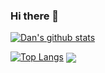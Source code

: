 ### Hi there 👋
[![Dan's github stats](https://github-readme-stats.vercel.app/api?username=dscription)](https://github.com/dscription/github-readme-stats)

[![Top Langs](https://github-readme-stats.vercel.app/api/top-langs/?username=dscription)](https://github.com/dscription/github-readme-stats)
<img align="center" src="https://github-readme-stats.vercel.app/api/fridgester-react/?username=dscription" />
<!--
**dscription/dscription** is a ✨ _special_ ✨ repository because its `README.md` (this file) appears on your GitHub profile.

Here are some ideas to get you started:

- 🔭 I’m currently working on ...
- 🌱 I’m currently learning ...
- 👯 I’m looking to collaborate on ...
- 🤔 I’m looking for help with ...
- 💬 Ask me about ...
- 📫 How to reach me: ...
- 😄 Pronouns: ...
- ⚡ Fun fact: ...
-->
